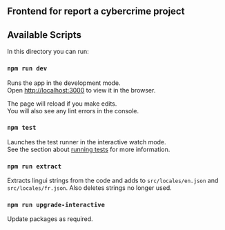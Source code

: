 ## Frontend for report a cybercrime project

## Available Scripts

In this directory you can run:

### `npm run dev`

Runs the app in the development mode.<br />
Open [http://localhost:3000](http://localhost:3000) to view it in the browser.

The page will reload if you make edits.<br />
You will also see any lint errors in the console.

### `npm test`

Launches the test runner in the interactive watch mode.<br />
See the section about [running tests](https://facebook.github.io/create-react-app/docs/running-tests) for more information.

### `npm run extract`

Extracts lingui strings from the code and adds to `src/locales/en.json` and `src/locales/fr.json`. Also deletes strings no longer used.

### `npm run upgrade-interactive`

Update packages as required.
